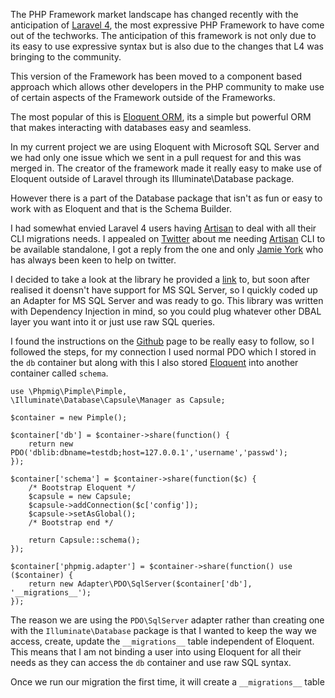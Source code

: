 The PHP Framework market landscape has changed recently with the anticipation of [Laravel 4][laravel], the most expressive PHP Framework to have come out of the techworks. The anticipation of this framework is not only due to its easy to use expressive syntax but is also due to the changes that L4 was bringing to the community.

This version of the Framework has been moved to a component based approach which allows other developers in the PHP community to make use of certain aspects of the Framework outside of the Frameworks.

The most popular of this is [Eloquent ORM][eloquent], its a simple but powerful ORM that makes interacting with databases easy and seamless.

In my current project we are using Eloquent with Microsoft SQL Server and we had only one issue which we sent in a pull request for and this was merged in. The creator of the framework made it really easy to make use of Eloquent outside of Laravel through its Illuminate\Database package.

However there is a part of the Database package that isn't as fun or easy to work with as Eloquent and that is the Schema Builder.

I had somewhat envied Laravel 4 users having [Artisan][artisan] to deal with all their CLI migrations needs. I appealed on [Twitter][twitter_status] about me needing [Artisan][artisan] CLI to be available standalone, I got a reply from the one and only [Jamie York][jamie] who has always been keen to help on twitter.

I decided to take a look at the library he provided a [link][phpmig] to, but soon after realised it doensn't have support for MS SQL Server, so I quickly coded up an Adapter for MS SQL Server and was ready to go. This library was written with Dependency Injection in mind, so you could plug whatever other DBAL layer you want into it or just use raw SQL queries.

I found the instructions on the [Github][phpmig] page to be really easy to follow, so I followed the steps, for my connection I used normal PDO which I stored in the `db` container but along with this I also stored [Eloquent][eloquent] into another container called `schema`.

	use \Phpmig\Pimple\Pimple,
	\Illuminate\Database\Capsule\Manager as Capsule;
    
    $container = new Pimple();

	$container['db'] = $container->share(function() {
    	return new PDO('dblib:dbname=testdb;host=127.0.0.1','username','passwd');
	});

	$container['schema'] = $container->share(function($c) {
		/* Bootstrap Eloquent */
		$capsule = new Capsule;
		$capsule->addConnection($c['config']);
		$capsule->setAsGlobal();
		/* Bootstrap end */

	    return Capsule::schema();
	});
    
    $container['phpmig.adapter'] = $container->share(function() use ($container) {
    	return new Adapter\PDO\SqlServer($container['db'], '__migrations__');
	});

The reason we are using the `PDO\SqlServer` adapter rather than creating one with the `Illuminate\Database` package is that I wanted to keep the way we access, create, update the `__migrations__` table independent of Eloquent. This means that I am not binding a user into using Eloquent for all their needs as they can access the `db` container and use raw SQL syntax.

Once we run our migration the first time, it will create a `__migrations__` table

[twitter_status]: https://twitter.com/silentworks/status/356817117619818496
[artisan]: http://laravel.com/docs/artisan
[jamie]: https://twitter.com/jamieyork/status/356907540799434752
[laravel]: http://laravel.com/
[eloquent]: http://laravel.com/docs/eloquent
[phpmig]: https://github.com/davedevelopment/phpmig